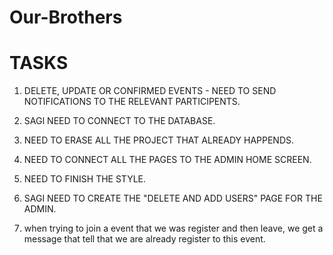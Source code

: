 # Our-Brothers

# TASKS

1. DELETE, UPDATE OR CONFIRMED EVENTS - NEED TO SEND NOTIFICATIONS TO THE RELEVANT PARTICIPENTS.

2. SAGI NEED TO CONNECT TO THE DATABASE.

3. NEED TO ERASE ALL THE PROJECT THAT ALREADY HAPPENDS.

4. NEED TO CONNECT ALL THE PAGES TO THE ADMIN HOME SCREEN.

5. NEED TO FINISH THE STYLE.

6. SAGI NEED TO CREATE THE "DELETE AND ADD USERS" PAGE FOR THE ADMIN.

7. when trying to join a event that we was register and then leave, we get a message   that tell that we are already register to this event.